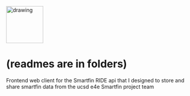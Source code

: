 <img src="https://images-na.ssl-images-amazon.com/images/I/61ViUU8Bt2L._AC_UL1500_.jpg" alt="drawing" width="100" height="100"/>

(readmes are in folders)
=======
Frontend web client for the Smartfin RIDE api that I designed to store and share smartfin data from the ucsd e4e Smartfin project team
